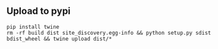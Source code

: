 ## Upload to pypi
```
pip install twine
rm -rf build dist site_discovery.egg-info && python setup.py sdist bdist_wheel && twine upload dist/*
```
